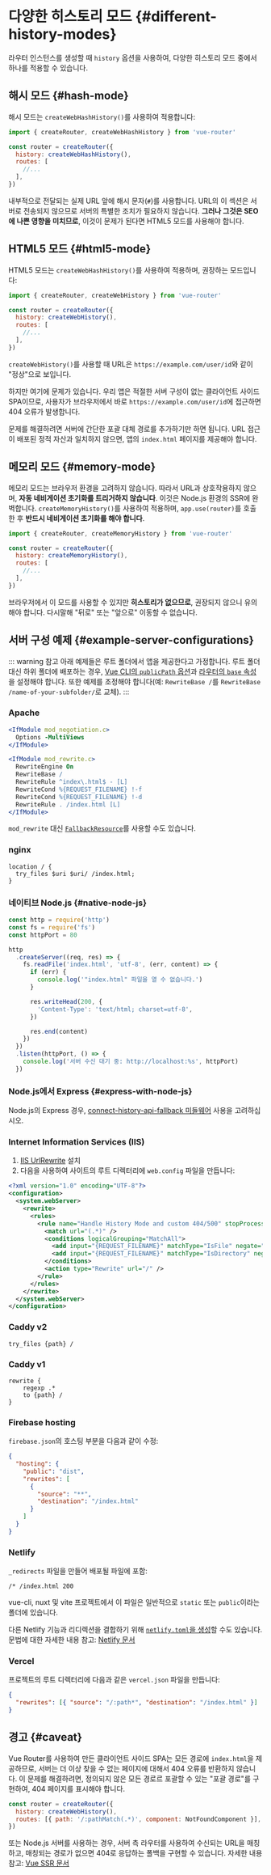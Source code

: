 # 다양한 히스토리 모드 {#different-history-modes}

라우터 인스턴스를 생성할 때 `history` 옵션을 사용하여,
다양한 히스토리 모드 중에서 하나를 적용할 수 있습니다.

## 해시 모드 {#hash-mode}

해시 모드는 `createWebHashHistory()`를 사용하여 적용합니다:

```js
import { createRouter, createWebHashHistory } from 'vue-router'

const router = createRouter({
  history: createWebHashHistory(),
  routes: [
    //...
  ],
})
```

내부적으로 전달되는 실제 URL 앞에 해시 문자(`#`)를 사용합니다.
URL의 이 섹션은 서버로 전송되지 않으므로 서버의 특별한 조치가 필요하지 않습니다.
**그러나 그것은 SEO에 나쁜 영향을 미치므로**,
이것이 문제가 된다면 HTML5 모드를 사용해야 합니다.

## HTML5 모드 {#html5-mode}

HTML5 모드는 `createWebHashHistory()`를 사용하여 적용하며,
권장하는 모드입니다:

```js
import { createRouter, createWebHistory } from 'vue-router'

const router = createRouter({
  history: createWebHistory(),
  routes: [
    //...
  ],
})
```

`createWebHistory()`를 사용할 때 URL은 `https://example.com/user/id`와 같이 "정상"으로 보입니다.

하지만 여기에 문제가 있습니다.
우리 앱은 적절한 서버 구성이 없는 클라이언트 사이드 SPA이므로,
사용자가 브라우저에서 바로 `https://example.com/user/id`에 접근하면 404 오류가 발생합니다.

문제를 해결하려면 서버에 간단한 포괄 대체 경로를 추가하기만 하면 됩니다.
URL 접근이 배포된 정적 자산과 일치하지 않으면,
앱의 `index.html` 페이지를 제공해야 합니다.

## 메모리 모드 {#memory-mode}

메모리 모드는 브라우저 환경을 고려하지 않습니다.
따라서 URL과 상호작용하지 않으며,
**자동 네비게이션 초기화를 트리거하지 않습니다**.
이것은 Node.js 환경의 SSR에 완벽합니다.
`createMemoryHistory()`를 사용하여 적용하며,
`app.use(router)`를 호출한 후 **반드시 네비게이션 초기화를 해야 합니다**.

```js
import { createRouter, createMemoryHistory } from 'vue-router'

const router = createRouter({
  history: createMemoryHistory(),
  routes: [
    //...
  ],
})
```

브라우저에서 이 모드를 사용할 수 있지만 **히스토리가 없으므로**,
권장되지 않으니 유의해야 합니다.
다시말해 "뒤로" 또는 "앞으로" 이동할 수 없습니다.

## 서버 구성 예제 {#example-server-configurations}

::: warning 참고
아래 예제들은 루트 폴더에서 앱을 제공한다고 가정합니다.
루트 폴더 대신 하위 폴더에 배포하는 경우,
[Vue CLI의 `publicPath` 옵션](https://cli.vuejs.org/config/#publicpath)과 [라우터의 `base` 속성](/api/#createwebhistory)을 설정해야 합니다.
또한 예제를 조정해야 합니다(예: `RewriteBase /`를 `RewriteBase /name-of-your-subfolder/`로 교체).
:::

### Apache

```apache
<IfModule mod_negotiation.c>
  Options -MultiViews
</IfModule>

<IfModule mod_rewrite.c>
  RewriteEngine On
  RewriteBase /
  RewriteRule ^index\.html$ - [L]
  RewriteCond %{REQUEST_FILENAME} !-f
  RewriteCond %{REQUEST_FILENAME} !-d
  RewriteRule . /index.html [L]
</IfModule>
```

`mod_rewrite` 대신 [`FallbackResource`](https://httpd.apache.org/docs/2.2/mod/mod_dir.html#fallbackresource)를 사용할 수도 있습니다.

### nginx

```nginx
location / {
  try_files $uri $uri/ /index.html;
}
```

### 네이티브 Node.js {#native-node-js}

```js
const http = require('http')
const fs = require('fs')
const httpPort = 80

http
  .createServer((req, res) => {
    fs.readFile('index.html', 'utf-8', (err, content) => {
      if (err) {
        console.log('"index.html" 파일을 열 수 없습니다.')
      }

      res.writeHead(200, {
        'Content-Type': 'text/html; charset=utf-8',
      })

      res.end(content)
    })
  })
  .listen(httpPort, () => {
    console.log('서버 수신 대기 중: http://localhost:%s', httpPort)
  })
```

### Node.js에서 Express {#express-with-node-js}

Node.js의 Express 경우,
[connect-history-api-fallback 미들웨어](https://github.com/bripkens/connect-history-api-fallback) 사용을 고려하십시오.

### Internet Information Services (IIS)

1. [IIS UrlRewrite](https://www.iis.net/downloads/microsoft/url-rewrite) 설치
3. 다음을 사용하여 사이트의 루트 디렉터리에 `web.config` 파일을 만듭니다:

```xml
<?xml version="1.0" encoding="UTF-8"?>
<configuration>
  <system.webServer>
    <rewrite>
      <rules>
        <rule name="Handle History Mode and custom 404/500" stopProcessing="true">
          <match url="(.*)" />
          <conditions logicalGrouping="MatchAll">
            <add input="{REQUEST_FILENAME}" matchType="IsFile" negate="true" />
            <add input="{REQUEST_FILENAME}" matchType="IsDirectory" negate="true" />
          </conditions>
          <action type="Rewrite" url="/" />
        </rule>
      </rules>
    </rewrite>
  </system.webServer>
</configuration>
```

### Caddy v2

```
try_files {path} /
```

### Caddy v1

```
rewrite {
    regexp .*
    to {path} /
}
```

### Firebase hosting

`firebase.json`의 호스팅 부분을 다음과 같이 수정:

```json
{
  "hosting": {
    "public": "dist",
    "rewrites": [
      {
        "source": "**",
        "destination": "/index.html"
      }
    ]
  }
}
```

### Netlify

`_redirects` 파일을 만들어 배포될 파일에 포함:

```
/* /index.html 200
```

vue-cli, nuxt 및 vite 프로젝트에서 이 파일은 일반적으로 `static` 또는 `public`이라는 폴더에 있습니다.

다른 Netlify 기능과 리디렉션을 결합하기 위해 [`netlify.toml`을 생성](https://docs.netlify.com/configure-builds/file-based-configuration/)할 수도 있습니다.
문법에 대한 자세한 내용 참고: [Netlify 문서](https://docs.netlify.com/routing/redirects/rewrites-proxies/#history-pushstate-and-single-page-apps)

### Vercel

프로젝트의 루트 디렉터리에 다음과 같은 `vercel.json` 파일을 만듭니다:

```json
{
  "rewrites": [{ "source": "/:path*", "destination": "/index.html" }]
}
```

## 경고 {#caveat}

Vue Router를 사용하여 만든 클라이언트 사이드 SPA는 모든 경로에 `index.html`을 제공하므로,
서버는 더 이상 찾을 수 없는 페이지에 대해서 404 오류를 반환하지 않습니다.
이 문제를 해결하려면,
정의되지 않은 모든 경로르 포괄할 수 있는 "포괄 경로"를 구현하여,
404 페이지를 표시해야 합니다.

```js
const router = createRouter({
  history: createWebHistory(),
  routes: [{ path: '/:pathMatch(.*)', component: NotFoundComponent }],
})
```

또는 Node.js 서버를 사용하는 경우,
서버 측 라우터를 사용하여 수신되는 URL을 매칭하고,
매칭되는 경로가 없으면 404로 응답하는 폴백을 구현할 수 있습니다.
자세한 내용 참고: [Vue SSR 문서](https://v3-docs.vuejs-korea.org/guide/scaling-up/ssr.html)